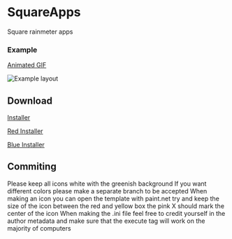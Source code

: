 # SquareApps
Square rainmeter apps

### Example
[Animated GIF](https://gfycat.com/KaleidoscopicEllipticalBlackmamba)

![Example layout](https://i.imgur.com/qyxJybw.png)

## Download
[Installer](https://github.com/Filip9696/SquareApps/raw/master/Square%20Apps_1.1.rmskin)

[Red Installer](https://github.com/Filip9696/SquareApps/raw/red/Square%20Apps_1.1R.rmskin)

[Blue Installer](https://github.com/Filip9696/SquareApps/raw/blue/Square%20Apps_1.1B.rmskin)

## Commiting
Please keep all icons white with the greenish background
If you want different colors please make a separate branch to be accepted
When making an icon you can open the template with paint.net try and keep the size of the icon between the red and yellow box the pink X should mark the center of the icon
When making the .ini file feel free to credit yourself in the author metadata and make sure that the execute tag will work on the majority of computers
